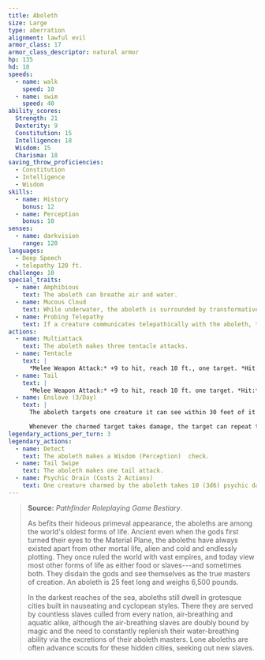 ```yaml
---
title: Aboleth
size: Large
type: aberration
alignment: lawful evil
armor_class: 17
armor_class_descriptor: natural armor
hp: 135
hd: 18
speeds:
  - name: walk
    speed: 10
  - name: swim
    speed: 40
ability_scores:
  Strength: 21
  Dexterity: 9
  Constitution: 15
  Intelligence: 18
  Wisdom: 15
  Charisma: 18
saving_throw_proficiencies:
  - Constitution
  - Intelligence
  - Wisdom
skills:
  - name: History
    bonus: 12
  - name: Perception
    bonus: 10
senses:
  - name: darkvision
    range: 120
languages:
  - Deep Speech
  - telepathy 120 ft.
challenge: 10
special_traits:
  - name: Amphibious
    text: The aboleth can breathe air and water.
  - name: Mucous Cloud
    text: While underwater, the aboleth is surrounded by transformative mucus. A creature that touches the aboleth or that hits it with a melee attack while within 5 feet of it must make a DC 14  Constitution saving throw. On a failure, the creature is diseased for 1d4 hours. The diseased creature can breathe only underwater.
  - name: Probing Telepathy
    text: If a creature communicates telepathically with the aboleth, the aboleth learns the creature’s greatest desires if the aboleth can see the creature.
actions:
  - name: Multiattack
    text: The aboleth makes three tentacle attacks.
  - name: Tentacle
    text: |
      *Melee Weapon Attack:* +9 to hit, reach 10 ft., one target. *Hit:* 12 (2d6 + 5) bludgeoning damage. If the target is a creature, it must succeed on a DC 14  Constitution saving throw or become diseased. The disease has no effect for 1 minute and can be removed by any magic that cures disease. After 1 minute, the diseased creature’s skin becomes translucent and slimy, the creature can’t regain hit points unless it is underwater, and the disease can be removed only by heal or another disease-curing spell of 6th level or higher. When the creature is outside a body of water, it takes 6 (1d12) acid damage every 10 minutes unless moisture is applied to the skin before 10 minutes have passed.
  - name: Tail
    text: |
      *Melee Weapon Attack:* +9 to hit, reach 10 ft. one target. *Hit:* 15 (3d6 + 5) bludgeoning damage.
  - name: Enslave (3/Day)
    text: |
      The aboleth targets one creature it can see within 30 feet of it. The target must succeed on a DC 14 Wisdom saving throw or be magically charmed by the aboleth until the aboleth dies or until it is on a different plane of existence from the target. The charmed target is under the aboleth’s control and can’t take reactions, and the aboleth and the target can communicate telepathically with each other over any distance.

      Whenever the charmed target takes damage, the target can repeat the saving throw. On a success, the effect ends. No more than once every 24 hours, the target can also repeat the saving throw when it is at least 1 mile away from the aboleth.
legendary_actions_per_turn: 3
legendary_actions:
  - name: Detect
    text: The aboleth makes a Wisdom (Perception)  check.
  - name: Tail Swipe
    text: The aboleth makes one tail attack.
  - name: Psychic Drain (Costs 2 Actions)
    text: One creature charmed by the aboleth takes 10 (3d6) psychic damage, and the aboleth regains hit points equal to the damage the creature takes.
---
```


> **Source:** *Pathfinder Roleplaying Game Bestiary*.
>
> As befits their hideous primeval appearance, the aboleths are among the world's oldest forms of life. Ancient even when the gods first turned their eyes to the Material Plane, the aboleths have always existed apart from other mortal life, alien and cold and endlessly plotting. They once ruled the world with vast empires, and today view most other forms of life as either food or slaves---and sometimes both. They disdain the gods and see themselves as the true masters of creation. An aboleth is 25 feet long and weighs 6,500 pounds.
>
> In the darkest reaches of the sea, aboleths still dwell in grotesque cities built in nauseating and cyclopean styles. There they are served by countless slaves culled from every nation, air-breathing and aquatic alike, although the air-breathing slaves are doubly bound by magic and the need to constantly replenish their water-breathing ability via the excretions of their aboleth masters. Lone aboleths are often advance scouts for these hidden cities, seeking out new slaves.
